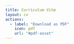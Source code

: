 ```yaml
---
title: Curriculum Vitæ
layout: cv
actions:
  - label: "Download as PDF"
    icon: pdf
    url: "#pdf-asset"
---
```

